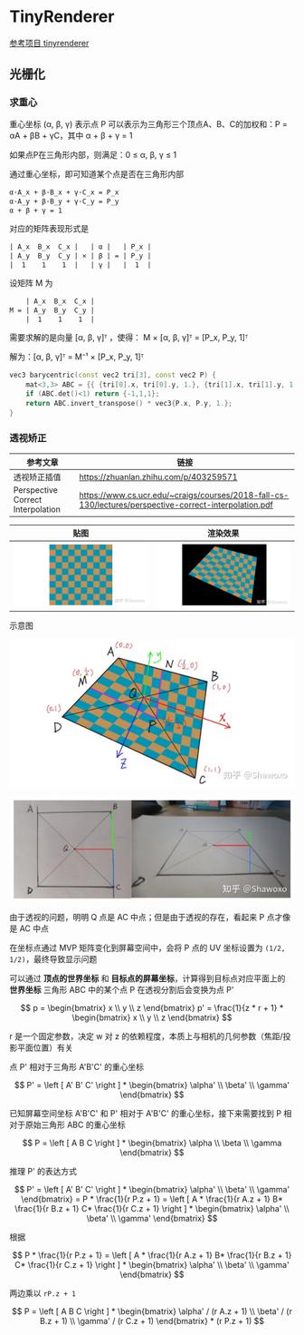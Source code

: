 # TinyRenderer

[参考项目 tinyrenderer](https://github.com/ssloy/tinyrenderer)

## 光栅化

### 求重心

重心坐标 (α, β, γ) 表示点 P 可以表示为三角形三个顶点A、B、C的加权和：P = αA + βB + γC，其中 α + β + γ = 1

如果点P在三角形内部，则满足：0 ≤ α, β, γ ≤ 1

通过重心坐标，即可知道某个点是否在三角形内部

```
α·A_x + β·B_x + γ·C_x = P_x
α·A_y + β·B_y + γ·C_y = P_y
α + β + γ = 1
```

对应的矩阵表现形式是 

```
| A_x  B_x  C_x |   | α |   | P_x |
| A_y  B_y  C_y | × | β | = | P_y |
|  1    1    1  |   | γ |   |  1  |
```

设矩阵 M 为

```
    | A_x  B_x  C_x |
M = | A_y  B_y  C_y |
    |  1    1    1  |
```

需要求解的是向量 [α, β, γ]ᵀ ，使得： M × [α, β, γ]ᵀ = [P_x, P_y, 1]ᵀ

解为：[α, β, γ]ᵀ = M⁻¹ × [P_x, P_y, 1]ᵀ

```cpp
vec3 barycentric(const vec2 tri[3], const vec2 P) {
    mat<3,3> ABC = {{ {tri[0].x, tri[0].y, 1.}, {tri[1].x, tri[1].y, 1.}, {tri[2].x, tri[2].y, 1.} }};
    if (ABC.det()<1) return {-1,1,1}; 
    return ABC.invert_transpose() * vec3{P.x, P.y, 1.};
}
```

### 透视矫正

| 参考文章 | 链接 |
| --- | --- |
| 透视矫正插值 | https://zhuanlan.zhihu.com/p/403259571 |
| Perspective Correct Interpolation | https://www.cs.ucr.edu/~craigs/courses/2018-fall-cs-130/lectures/perspective-correct-interpolation.pdf |

| 贴图 | 渲染效果 |
| --- | --- |
| ![](Image/001.jpg) | ![](Image/002.jpg) |

示意图

![](Image/003.jpg)

![](Image/004.jpg)

由于透视的问题，明明 Q 点是 AC 中点；但是由于透视的存在，看起来 P 点才像是 AC 中点

在坐标点通过 MVP 矩阵变化到屏幕空间中，会将 P 点的 UV 坐标设置为 `(1/2, 1/2)`，最终导致显示问题

可以通过 **顶点的世界坐标** 和 **目标点的屏幕坐标**，计算得到目标点对应平面上的 **世界坐标**
三角形 ABC 中的某个点 P 在透视分割后会变换为点 P'

$$
p = \begin{bmatrix}
x \\
y \\
z
\end{bmatrix} p' = \frac{1}{z * r + 1} * \begin{bmatrix}
x \\
y \\
z
\end{bmatrix}
$$

r 是一个固定参数，决定 w 对 z 的依赖程度，本质上与相机的几何参数（焦距/投影平面位置）有关

点 P' 相对于三角形 A'B'C' 的重心坐标

$$
P' = \left [ A' B' C' \right ]  * \begin{bmatrix}
\alpha' \\
\beta' \\
\gamma'
\end{bmatrix}
$$

已知屏幕空间坐标 A'B'C' 和 P' 相对于 A'B'C' 的重心坐标，接下来需要找到 P 相对于原始三角形 ABC 的重心坐标

$$
P = \left [ A B C \right ]  * \begin{bmatrix}
\alpha \\
\beta \\
\gamma
\end{bmatrix}
$$

推理 P' 的表达方式

$$
P' = \left [ A' B' C' \right ]  * \begin{bmatrix}
\alpha' \\
\beta' \\
\gamma'
\end{bmatrix} = P * \frac{1}{r P.z + 1} = \left [ A * \frac{1}{r A.z + 1} B* \frac{1}{r B.z + 1} C* \frac{1}{r C.z + 1} \right ]  * \begin{bmatrix}
\alpha' \\
\beta' \\
\gamma'
\end{bmatrix}
$$

根据

$$
P * \frac{1}{r P.z + 1} = \left [ A * \frac{1}{r A.z + 1} B* \frac{1}{r B.z + 1} C* \frac{1}{r C.z + 1} \right ]  * \begin{bmatrix}
\alpha' \\
\beta' \\
\gamma'
\end{bmatrix}
$$

两边乘以 `rP.z + 1` 

$$
P = \left [ A B C \right ] * \begin{bmatrix}
\alpha' / (r A.z + 1) \\
\beta'  / (r B.z + 1) \\
\gamma' / (r C.z + 1)
\end{bmatrix} * (r P.z + 1)
$$


